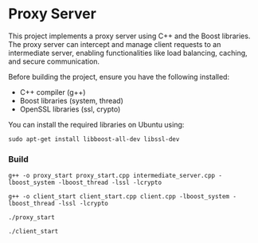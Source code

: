 # Proxy Server

This project implements a proxy server using C++ and the Boost libraries. The proxy server can intercept and manage client requests to an intermediate server, enabling functionalities like load balancing, caching, and secure communication.

Before building the project, ensure you have the following installed:

- C++ compiler (g++)
- Boost libraries (system, thread)
- OpenSSL libraries (ssl, crypto)

You can install the required libraries on Ubuntu using:

```
sudo apt-get install libboost-all-dev libssl-dev
```


### Build

```
g++ -o proxy_start proxy_start.cpp intermediate_server.cpp -lboost_system -lboost_thread -lssl -lcrypto
```

```
g++ -o client_start client_start.cpp client.cpp -lboost_system -lboost_thread -lssl -lcrypto
```

```
./proxy_start
```

```
./client_start
```

